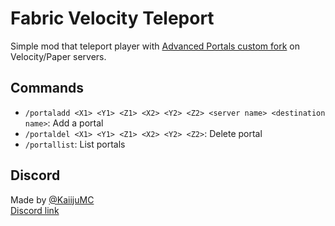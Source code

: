 # Fabric Velocity Teleport

Simple mod that teleport player with [Advanced Portals custom fork](https://github.com/ElendilMC/Advanced-Portals) on Velocity/Paper servers.

## Commands

- `/portaladd <X1> <Y1> <Z1> <X2> <Y2> <Z2> <server name> <destination name>`: Add a portal  
- `/portaldel <X1> <Y1> <Z1> <X2> <Y2> <Z2>`: Delete portal  
- `/portallist`: List portals

## Discord

Made by [@KaiijuMC](https://github.com/KaiijuMC)  
[Discord link](https://discord.gg/ZAJZybasmM)
